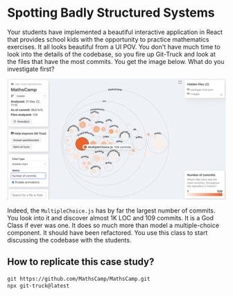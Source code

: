 # Spotting Badly Structured Systems

Your students have implemented a beautiful interactive application in React that provides school kids with the opportunity to practice mathematics exercises. It all looks beautiful from a UI POV. You don't have much time to look into the details of the codebase, so you fire up Git-Truck and look at the files that have the most commits. You get the image below. What do you investigate first? 

![](img/maths-camp.png)

Indeed, the `MultipleChoice.js` has by far the largest number of commits. You look into it and discover almost 1K LOC and 109 commits. It is a God Class if ever was one. It does so much more than model a multiple-choice component. It should have been refactored. You use this class to start discussing the codebase with the students. 


## How to replicate this case study?
```
git https://github.com/MathsCamp/MathsCamp.git
npx git-truck@latest
```
